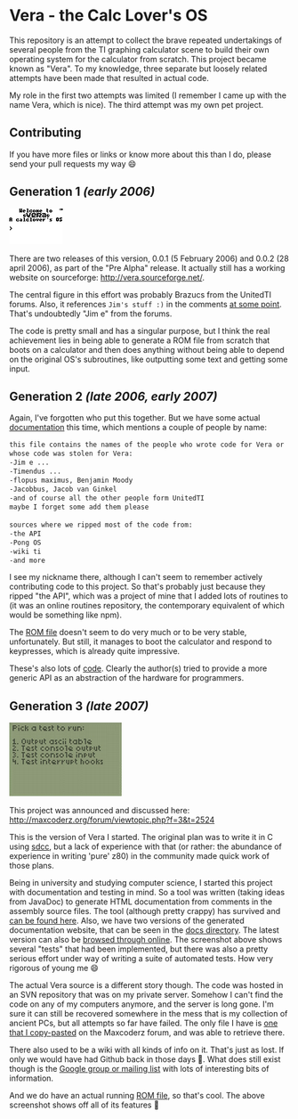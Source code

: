 # Vera - the Calc Lover's OS

This repository is an attempt to collect the brave repeated undertakings of
several people from the TI graphing calculator scene to build their own
operating system for the calculator from scratch. This project became known as
"Vera". To my knowledge, three separate but loosely related attempts have been
made that resulted in actual code.

My role in the first two attempts was limited (I remember I came up with the
name Vera, which is nice). The third attempt was my own pet project.

## Contributing

If you have more files or links or know more about this than I do, please send
your pull requests my way 😄

## Generation 1 _(early 2006)_

![Screenshot of Vera generation 1](Generation%201/Vera.0.0.2/veraCLI.gif)

There are two releases of this version, 0.0.1 (5 February 2006) and 0.0.2 (28
april 2006), as part of the "Pre Alpha" release. It actually still has a working
website on sourceforge: http://vera.sourceforge.net/.

The central figure in this effort was probably Brazucs from the UnitedTI
forums. Also, it references `Jim's stuff :)` in the comments [at some point](Generation%201/Vera.0.0.2/p1.asm#L297).
That's undoubtedly "Jim e" from the forums.

The code is pretty small and has a singular purpose, but I think the real
achievement lies in being able to generate a ROM file from scratch that boots
on a calculator and then does anything without being able to depend on the
original OS's subroutines, like outputting some text and getting some input.

## Generation 2 _(late 2006, early 2007)_

Again, I've forgotten who put this together. But we have some actual
[documentation](Generation%202/Documentation) this time, which mentions a couple
of people by name:

```
this file contains the names of the people who wrote code for Vera or whose code was stolen for Vera:
-Jim e ...
-Timendus ...
-flopus maximus, Benjamin Moody
-Jacobbus, Jacob van Ginkel
-and of course all the other people form UnitedTI
maybe I forget some add them please

sources where we ripped most of the code from:
-the API
-Pong OS
-wiki ti
-and more
```

I see my nickname there, although I can't seem to remember actively contributing
code to this project. So that's probably just because they ripped "the API",
which was a project of mine that I added lots of routines to (it was an online
routines repository, the contemporary equivalent of which would be something
like npm).

The [ROM file](Generation%202/Source/Vera%2083%2B.rom) doesn't seem to do very
much or to be very stable, unfortunately. But still, it manages to boot the
calculator and respond to keypresses, which is already quite impressive.

These's also lots of [code](Generation%202/Source). Clearly the author(s) tried
to provide a more generic API as an abstraction of the hardware for programmers.

## Generation 3 _(late 2007)_

![Screenshot of Vera generation 3](Generation%203/dist/vera.gif)

This project was announced and discussed here:
http://maxcoderz.org/forum/viewtopic.php?f=3&t=2524

This is the version of Vera I started. The original plan was to write it in C
using [sdcc](http://sdcc.sourceforge.net/), but a lack of experience with that
(or rather: the abundance of experience in writing 'pure' z80) in the community
made quick work of those plans.

Being in university and studying computer science, I started this project with
documentation and testing in mind. So a tool was written (taking ideas from
JavaDoc) to generate HTML documentation from comments in the assembly source
files. The tool (although pretty crappy) has survived and [can be found here](Generation%203/asmdoc%20tool).
Also, we have two versions of the generated documentation website, that can be
seen in the [docs directory](Generation%203/docs). The latest version can also
be [browsed through online](http://www.timfranssen.nl/vera/asmdoc/). The
screenshot above shows several "tests" that had been implemented, but there was
also a pretty serious effort under way of writing a suite of automated tests.
How very rigorous of young me 😄

The actual Vera source is a different story though. The code was hosted in an
SVN repository that was on my private server. Somehow I can't find the code on
any of my computers anymore, and the server is long gone. I'm sure it can still
be recovered somewhere in the mess that is my collection of ancient PCs, but all
attempts so far have failed. The only file I have is [one that I copy-pasted](Generation%203/src/memory.asm)
on the Maxcoderz forum, and was able to retrieve there.

There also used to be a wiki with all kinds of info on it. That's just as lost.
If only we would have had Github back in those days 🙈. What does still exist
though is the [Google group or mailing list](https://groups.google.com/forum/?hl=en#!forum/calc-lovers)
with lots of interesting bits of information.

And we do have an actual running [ROM file](Generation%203/dist/Vera.rom), so
that's cool. The above screenshot shows off all of its features 🥳

